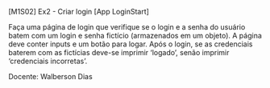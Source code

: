 [M1S02] Ex2 - Criar login [App LoginStart]

Faça uma página de login que verifique se o login e a senha do usuário batem com um login e senha fictício (armazenados em um objeto). A página deve conter inputs e um botão para logar. Após o login, se as credenciais baterem com as fictícias deve-se imprimir ‘logado’, senão imprimir ‘credenciais incorretas’.

Docente: Walberson Dias